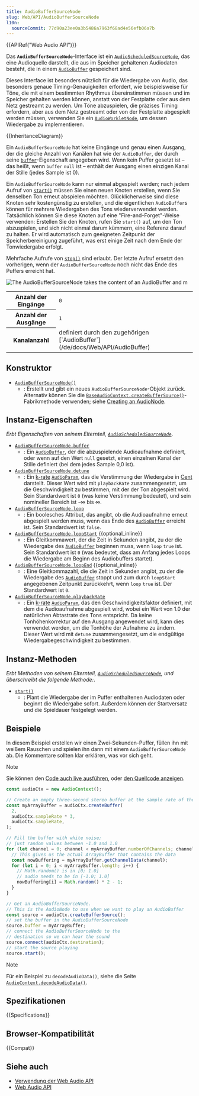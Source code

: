 ```yaml
---
title: AudioBufferSourceNode
slug: Web/API/AudioBufferSourceNode
l10n:
  sourceCommit: 77d90a23ee0a3b5486a7963f68ad4e56efb06a7b
---
```


{{APIRef("Web Audio API")}}

Das **`AudioBufferSourceNode`**-Interface ist ein [`AudioScheduledSourceNode`](/de/docs/Web/API/AudioScheduledSourceNode), das eine Audioquelle darstellt, die aus im Speicher gehaltenen Audiodaten besteht, die in einem [`AudioBuffer`](/de/docs/Web/API/AudioBuffer) gespeichert sind.

Dieses Interface ist besonders nützlich für die Wiedergabe von Audio, das besonders genaue Timing-Genauigkeiten erfordert, wie beispielsweise für Töne, die mit einem bestimmten Rhythmus übereinstimmen müssen und im Speicher gehalten werden können, anstatt von der Festplatte oder aus dem Netz gestreamt zu werden. Um Töne abzuspielen, die präzises Timing erfordern, aber aus dem Netz gestreamt oder von der Festplatte abgespielt werden müssen, verwenden Sie ein [`AudioWorkletNode`](/de/docs/Web/API/AudioWorkletNode), um dessen Wiedergabe zu implementieren.

{{InheritanceDiagram}}

Ein `AudioBufferSourceNode` hat keine Eingänge und genau einen Ausgang, der die gleiche Anzahl von Kanälen hat wie der `AudioBuffer`, der durch seine [`buffer`](/de/docs/Web/API/AudioBufferSourceNode/buffer)-Eigenschaft angegeben wird. Wenn kein Puffer gesetzt ist – das heißt, wenn `buffer` `null` ist – enthält der Ausgang einen einzigen Kanal der Stille (jedes Sample ist 0).

Ein `AudioBufferSourceNode` kann nur einmal abgespielt werden; nach jedem Aufruf von [`start()`](/de/docs/Web/API/AudioBufferSourceNode/start) müssen Sie einen neuen Knoten erstellen, wenn Sie denselben Ton erneut abspielen möchten. Glücklicherweise sind diese Knoten sehr kostengünstig zu erstellen, und die eigentlichen `AudioBuffer`s können für mehrere Wiedergaben des Tons wiederverwendet werden. Tatsächlich können Sie diese Knoten auf eine "Fire-and-Forget"-Weise verwenden: Erstellen Sie den Knoten, rufen Sie `start()` auf, um den Ton abzuspielen, und sich nicht einmal darum kümmern, eine Referenz darauf zu halten. Er wird automatisch zum geeigneten Zeitpunkt der Speicherbereinigung zugeführt, was erst einige Zeit nach dem Ende der Tonwiedergabe erfolgt.

Mehrfache Aufrufe von [`stop()`](/de/docs/Web/API/AudioScheduledSourceNode/stop) sind erlaubt. Der letzte Aufruf ersetzt den vorherigen, wenn der `AudioBufferSourceNode` noch nicht das Ende des Puffers erreicht hat.

![The AudioBufferSourceNode takes the content of an AudioBuffer and m](webaudioaudiobuffersourcenode.png)

<table class="properties">
  <tbody>
    <tr>
      <th scope="row">Anzahl der Eingänge</th>
      <td><code>0</code></td>
    </tr>
    <tr>
      <th scope="row">Anzahl der Ausgänge</th>
      <td><code>1</code></td>
    </tr>
    <tr>
      <th scope="row">Kanalanzahl</th>
      <td>definiert durch den zugehörigen [`AudioBuffer`](/de/docs/Web/API/AudioBuffer)</td>
    </tr>
  </tbody>
</table>

## Konstruktor

- [`AudioBufferSourceNode()`](/de/docs/Web/API/AudioBufferSourceNode/AudioBufferSourceNode)
  - : Erstellt und gibt ein neues `AudioBufferSourceNode`-Objekt zurück. Alternativ können Sie die [`BaseAudioContext.createBufferSource()`](/de/docs/Web/API/BaseAudioContext/createBufferSource)-Fabrikmethode verwenden; siehe [Creating an AudioNode](/de/docs/Web/API/AudioNode#creating_an_audionode).

## Instanz-Eigenschaften

_Erbt Eigenschaften von seinem Elternteil, [`AudioScheduledSourceNode`](/de/docs/Web/API/AudioScheduledSourceNode)_.

- [`AudioBufferSourceNode.buffer`](/de/docs/Web/API/AudioBufferSourceNode/buffer)
  - : Ein [`AudioBuffer`](/de/docs/Web/API/AudioBuffer), der die abzuspielende Audioaufnahme definiert, oder wenn auf den Wert `null` gesetzt, einen einzelnen Kanal der Stille definiert (bei dem jedes Sample 0,0 ist).
- [`AudioBufferSourceNode.detune`](/de/docs/Web/API/AudioBufferSourceNode/detune)
  - : Ein [k-rate](/de/docs/Web/API/AudioParam#k-rate) [`AudioParam`](/de/docs/Web/API/AudioParam), das die Verstimmung der Wiedergabe in [Cent](<https://de.wikipedia.org/wiki/Cent_(Musik)>) darstellt. Dieser Wert wird mit `playbackRate` zusammengesetzt, um die Geschwindigkeit zu bestimmen, mit der der Ton abgespielt wird. Sein Standardwert ist `0` (was keine Verstimmung bedeutet), und sein nomineller Bereich ist -∞ bis ∞.
- [`AudioBufferSourceNode.loop`](/de/docs/Web/API/AudioBufferSourceNode/loop)
  - : Ein boolesches Attribut, das angibt, ob die Audioaufnahme erneut abgespielt werden muss, wenn das Ende des [`AudioBuffer`](/de/docs/Web/API/AudioBuffer) erreicht ist. Sein Standardwert ist `false`.
- [`AudioBufferSourceNode.loopStart`](/de/docs/Web/API/AudioBufferSourceNode/loopStart) {{optional_inline}}
  - : Ein Gleitkommawert, der die Zeit in Sekunden angibt, zu der die Wiedergabe des [`AudioBuffer`](/de/docs/Web/API/AudioBuffer) beginnen muss, wenn `loop` `true` ist. Sein Standardwert ist `0` (was bedeutet, dass am Anfang jedes Loops die Wiedergabe am Beginn des Audiobuffers startet).
- [`AudioBufferSourceNode.loopEnd`](/de/docs/Web/API/AudioBufferSourceNode/loopEnd) {{optional_inline}}
  - : Eine Gleitkommazahl, die die Zeit in Sekunden angibt, zu der die Wiedergabe des [`AudioBuffer`](/de/docs/Web/API/AudioBuffer) stoppt und zum durch `loopStart` angegebenen Zeitpunkt zurückkehrt, wenn `loop` `true` ist. Der Standardwert ist `0`.
- [`AudioBufferSourceNode.playbackRate`](/de/docs/Web/API/AudioBufferSourceNode/playbackRate)
  - : Ein [k-rate](/de/docs/Web/API/AudioParam#k-rate) [`AudioParam`](/de/docs/Web/API/AudioParam), das den Geschwindigkeitsfaktor definiert, mit dem die Audioaufnahme abgespielt wird, wobei ein Wert von 1.0 der natürlichen Abtastrate des Tons entspricht. Da keine Tonhöhenkorrektur auf den Ausgang angewendet wird, kann dies verwendet werden, um die Tonhöhe der Aufnahme zu ändern. Dieser Wert wird mit `detune` zusammengesetzt, um die endgültige Wiedergabegeschwindigkeit zu bestimmen.

## Instanz-Methoden

_Erbt Methoden von seinem Elternteil, [`AudioScheduledSourceNode`](/de/docs/Web/API/AudioScheduledSourceNode), und überschreibt die folgende Methode:_.

- [`start()`](/de/docs/Web/API/AudioBufferSourceNode/start)
  - : Plant die Wiedergabe der im Puffer enthaltenen Audiodaten oder beginnt die Wiedergabe sofort. Außerdem können der Startversatz und die Spieldauer festgelegt werden.

## Beispiele

In diesem Beispiel erstellen wir einen Zwei-Sekunden-Puffer, füllen ihn mit weißem Rauschen und spielen ihn dann mit einem `AudioBufferSourceNode` ab. Die Kommentare sollten klar erklären, was vor sich geht.

> [!NOTE]
> Sie können den [Code auch live ausführen](https://mdn.github.io/webaudio-examples/audio-buffer/), oder [den Quellcode anzeigen](https://github.com/mdn/webaudio-examples/blob/main/audio-buffer/index.html).

```js
const audioCtx = new AudioContext();

// Create an empty three-second stereo buffer at the sample rate of the AudioContext
const myArrayBuffer = audioCtx.createBuffer(
  2,
  audioCtx.sampleRate * 3,
  audioCtx.sampleRate,
);

// Fill the buffer with white noise;
// just random values between -1.0 and 1.0
for (let channel = 0; channel < myArrayBuffer.numberOfChannels; channel++) {
  // This gives us the actual ArrayBuffer that contains the data
  const nowBuffering = myArrayBuffer.getChannelData(channel);
  for (let i = 0; i < myArrayBuffer.length; i++) {
    // Math.random() is in [0; 1.0]
    // audio needs to be in [-1.0; 1.0]
    nowBuffering[i] = Math.random() * 2 - 1;
  }
}

// Get an AudioBufferSourceNode.
// This is the AudioNode to use when we want to play an AudioBuffer
const source = audioCtx.createBufferSource();
// set the buffer in the AudioBufferSourceNode
source.buffer = myArrayBuffer;
// connect the AudioBufferSourceNode to the
// destination so we can hear the sound
source.connect(audioCtx.destination);
// start the source playing
source.start();
```

> [!NOTE]
> Für ein Beispiel zu `decodeAudioData()`, siehe die Seite [`AudioContext.decodeAudioData()`](/de/docs/Web/API/BaseAudioContext/decodeAudioData).

## Spezifikationen

{{Specifications}}

## Browser-Kompatibilität

{{Compat}}

## Siehe auch

- [Verwendung der Web Audio API](/de/docs/Web/API/Web_Audio_API/Using_Web_Audio_API)
- [Web Audio API](/de/docs/Web/API/Web_Audio_API)
